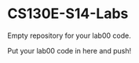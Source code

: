CS130E-S14-Labs
===============

Empty repository for your lab00 code.

Put your lab00 code in here and push!



